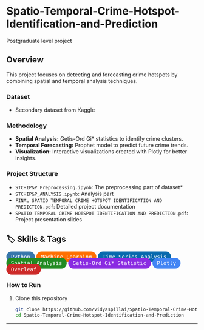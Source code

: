 # Spatio-Temporal-Crime-Hotspot-Identification-and-Prediction
Postgraduate level project

## Overview  
This project focuses on detecting and forecasting crime hotspots by combining spatial and temporal analysis techniques.  

### **Dataset**
- Secondary dataset from Kaggle  

### **Methodology**
- **Spatial Analysis:** Getis-Ord Gi* statistics to identify crime clusters.  
- **Temporal Forecasting:** Prophet model to predict future crime trends.  
- **Visualization:** Interactive visualizations created with Plotly for better insights.  

### **Project Structure**
- `STCHIP&P_Preprocessing.ipynb`: The preprocessing part of dataset*  
- `STCHIP&P_ANALYSIS.ipynb`: Analysis part 
- `FINAL SPATIO TEMPORAL CRIME HOTSPOT IDENTIFICATION AND PREDICTION.pdf`: Detailed project documentation  
- `SPATIO TEMPORAL CRIME HOTSPOT IDENTIFICATION AND PREDICTION.pdf`: Project presentation slides
  
## 🏷️ Skills & Tags  


<p>
  <kbd style="background-color:#3776AB; color:white; padding:6px 12px; border-radius:25px; font-size:14px;">Python</kbd>
  <kbd style="background-color:#FF6F00; color:white; padding:6px 12px; border-radius:25px; font-size:14px;">Machine Learning</kbd>
  <kbd style="background-color:#0769AD; color:white; padding:6px 12px; border-radius:25px; font-size:14px;">Time Series Analysis</kbd>
  <kbd style="background-color:#228B22; color:white; padding:6px 12px; border-radius:25px; font-size:14px;">Spatial Analysis</kbd>
  <kbd style="background-color:#8A2BE2; color:white; padding:6px 12px; border-radius:25px; font-size:14px;">Getis-Ord Gi* Statistic</kbd>
  <kbd style="background-color:#4285F4; color:white; padding:6px 12px; border-radius:25px; font-size:14px;">Plotly</kbd>
  <kbd style="background-color:#CC2927; color:white; padding:6px 12px; border-radius:25px; font-size:14px;">Overleaf</kbd>
</p>




### **How to Run**
1. Clone this repository  
   ```bash
   git clone https://github.com/vidyaspillai/Spatio-Temporal-Crime-Hotspot-Identification-and-Prediction.git
   cd Spatio-Temporal-Crime-Hotspot-Identification-and-Prediction

---

